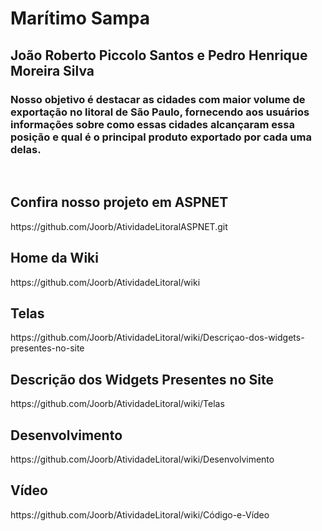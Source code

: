 <h1>Marítimo Sampa</h1>

<h2>João Roberto Piccolo Santos e Pedro Henrique Moreira Silva</h2>

<h3>Nosso objetivo é destacar as cidades com maior volume de exportação no litoral de São Paulo, fornecendo aos usuários informações sobre como essas cidades alcançaram essa posição e qual é o principal produto exportado por cada uma delas.</h3>

<br>

<h2>Confira nosso projeto em ASPNET</h2>
https://github.com/Joorb/AtividadeLitoralASPNET.git

<h2>Home da Wiki</h2>
https://github.com/Joorb/AtividadeLitoral/wiki

<h2>Telas</h2>
https://github.com/Joorb/AtividadeLitoral/wiki/Descriçao-dos-widgets-presentes-no-site

<h2>Descrição dos Widgets Presentes no Site</h2>
https://github.com/Joorb/AtividadeLitoral/wiki/Telas

<h2>Desenvolvimento</h2>
https://github.com/Joorb/AtividadeLitoral/wiki/Desenvolvimento

<h2>Vídeo</h2>
https://github.com/Joorb/AtividadeLitoral/wiki/Código-e-Vídeo
